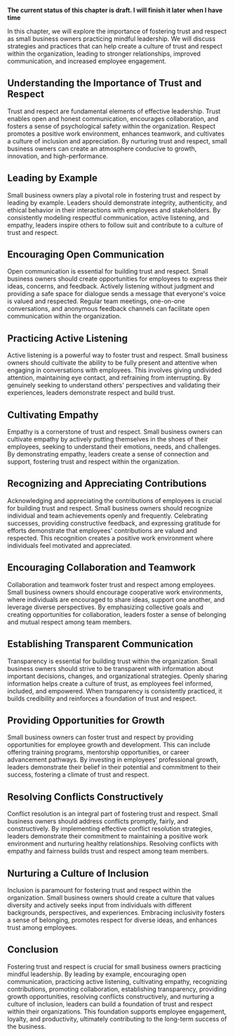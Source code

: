 **The current status of this chapter is draft. I will finish it later when I have time**

In this chapter, we will explore the importance of fostering trust and respect as small business owners practicing mindful leadership. We will discuss strategies and practices that can help create a culture of trust and respect within the organization, leading to stronger relationships, improved communication, and increased employee engagement.

Understanding the Importance of Trust and Respect
-------------------------------------------------

Trust and respect are fundamental elements of effective leadership. Trust enables open and honest communication, encourages collaboration, and fosters a sense of psychological safety within the organization. Respect promotes a positive work environment, enhances teamwork, and cultivates a culture of inclusion and appreciation. By nurturing trust and respect, small business owners can create an atmosphere conducive to growth, innovation, and high-performance.

Leading by Example
------------------

Small business owners play a pivotal role in fostering trust and respect by leading by example. Leaders should demonstrate integrity, authenticity, and ethical behavior in their interactions with employees and stakeholders. By consistently modeling respectful communication, active listening, and empathy, leaders inspire others to follow suit and contribute to a culture of trust and respect.

Encouraging Open Communication
------------------------------

Open communication is essential for building trust and respect. Small business owners should create opportunities for employees to express their ideas, concerns, and feedback. Actively listening without judgment and providing a safe space for dialogue sends a message that everyone's voice is valued and respected. Regular team meetings, one-on-one conversations, and anonymous feedback channels can facilitate open communication within the organization.

Practicing Active Listening
---------------------------

Active listening is a powerful way to foster trust and respect. Small business owners should cultivate the ability to be fully present and attentive when engaging in conversations with employees. This involves giving undivided attention, maintaining eye contact, and refraining from interrupting. By genuinely seeking to understand others' perspectives and validating their experiences, leaders demonstrate respect and build trust.

Cultivating Empathy
-------------------

Empathy is a cornerstone of trust and respect. Small business owners can cultivate empathy by actively putting themselves in the shoes of their employees, seeking to understand their emotions, needs, and challenges. By demonstrating empathy, leaders create a sense of connection and support, fostering trust and respect within the organization.

Recognizing and Appreciating Contributions
------------------------------------------

Acknowledging and appreciating the contributions of employees is crucial for building trust and respect. Small business owners should recognize individual and team achievements openly and frequently. Celebrating successes, providing constructive feedback, and expressing gratitude for efforts demonstrate that employees' contributions are valued and respected. This recognition creates a positive work environment where individuals feel motivated and appreciated.

Encouraging Collaboration and Teamwork
--------------------------------------

Collaboration and teamwork foster trust and respect among employees. Small business owners should encourage cooperative work environments, where individuals are encouraged to share ideas, support one another, and leverage diverse perspectives. By emphasizing collective goals and creating opportunities for collaboration, leaders foster a sense of belonging and mutual respect among team members.

Establishing Transparent Communication
--------------------------------------

Transparency is essential for building trust within the organization. Small business owners should strive to be transparent with information about important decisions, changes, and organizational strategies. Openly sharing information helps create a culture of trust, as employees feel informed, included, and empowered. When transparency is consistently practiced, it builds credibility and reinforces a foundation of trust and respect.

Providing Opportunities for Growth
----------------------------------

Small business owners can foster trust and respect by providing opportunities for employee growth and development. This can include offering training programs, mentorship opportunities, or career advancement pathways. By investing in employees' professional growth, leaders demonstrate their belief in their potential and commitment to their success, fostering a climate of trust and respect.

Resolving Conflicts Constructively
----------------------------------

Conflict resolution is an integral part of fostering trust and respect. Small business owners should address conflicts promptly, fairly, and constructively. By implementing effective conflict resolution strategies, leaders demonstrate their commitment to maintaining a positive work environment and nurturing healthy relationships. Resolving conflicts with empathy and fairness builds trust and respect among team members.

Nurturing a Culture of Inclusion
--------------------------------

Inclusion is paramount for fostering trust and respect within the organization. Small business owners should create a culture that values diversity and actively seeks input from individuals with different backgrounds, perspectives, and experiences. Embracing inclusivity fosters a sense of belonging, promotes respect for diverse ideas, and enhances trust among employees.

Conclusion
----------

Fostering trust and respect is crucial for small business owners practicing mindful leadership. By leading by example, encouraging open communication, practicing active listening, cultivating empathy, recognizing contributions, promoting collaboration, establishing transparency, providing growth opportunities, resolving conflicts constructively, and nurturing a culture of inclusion, leaders can build a foundation of trust and respect within their organizations. This foundation supports employee engagement, loyalty, and productivity, ultimately contributing to the long-term success of the business.
